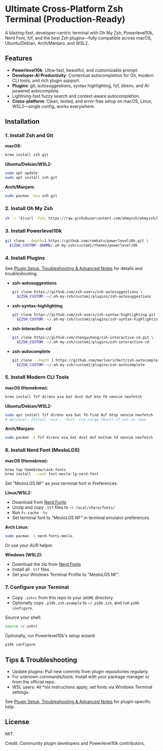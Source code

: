 # Ultimate Cross-Platform Zsh Terminal (Production-Ready)

A blazing-fast, developer-centric terminal with Oh My Zsh, Powerlevel10k, Nerd Font, fzf, and the best Zsh plugins—fully compatible across macOS, Ubuntu/Debian, Arch/Manjaro, and WSL2.

## Features
- **Powerlevel10k**: Ultra-fast, beautiful, and customizable prompt.
- **Developer-AI Productivity**: Contextual autocompletion for Git, modern CLI tools, and rich plugin support.
- **Plugins**: git, autosuggestions, syntax highlighting, fzf, direnv, and AI-powered autocomplete.
- Lightning-fast fuzzy search and context-aware autocompletion.
- **Cross-platform**: Clean, tested, and error-free setup on macOS, Linux, WSL2—single config, works everywhere.

## Installation

### 1. Install Zsh and Git
**macOS:**
```bash
brew install zsh git
```
**Ubuntu/Debian/WSL2:**
```bash
sudo apt update
sudo apt install zsh git
```
**Arch/Manjaro:**
```bash
sudo pacman -Syu zsh git
```

### 2. Install Oh My Zsh
```bash
sh -c "$(curl -fsSL https://raw.githubusercontent.com/ohmyzsh/ohmyzsh/master/tools/install.sh)"
```

### 3. Install Powerlevel10k
```bash
git clone --depth=1 https://github.com/romkatv/powerlevel10k.git \
  ${ZSH_CUSTOM:-$HOME/.oh-my-zsh/custom}/themes/powerlevel10k
```

### 4. Install Plugins
See [Plugin Setup, Troubleshooting & Advanced Notes](./plugins_setup.md) for details and troubleshooting.

- **zsh-autosuggestions**
  ```bash
  git clone https://github.com/zsh-users/zsh-autosuggestions \
    ${ZSH_CUSTOM:-~/.oh-my-zsh/custom}/plugins/zsh-autosuggestions
  ```
- **zsh-syntax-highlighting**
  ```bash
  git clone https://github.com/zsh-users/zsh-syntax-highlighting.git \
    ${ZSH_CUSTOM:-~/.oh-my-zsh/custom}/plugins/zsh-syntax-highlighting
  ```
- **zsh-interactive-cd**
  ```bash
  git clone https://github.com/changyuheng/zsh-interactive-cd.git \
    ${ZSH_CUSTOM:-~/.oh-my-zsh/custom}/plugins/zsh-interactive-cd
  ```
- **zsh-autocomplete**
  ```bash
  git clone --depth 1 https://github.com/marlonrichert/zsh-autocomplete.git \
    ${ZSH_CUSTOM:-~/.oh-my-zsh/custom}/plugins/zsh-autocomplete
  ```

### 5. Install Modern CLI Tools
**macOS (Homebrew):**
```bash
brew install fzf direnv eza bat dust duf btm fd neovim neofetch
```
**Ubuntu/Debian/WSL2:**
```bash
sudo apt install fzf direnv exa bat fd-find duf btop neovim neofetch
# Optional: Install 'eza', 'dust' via cargo (Rust) if not in repo
```
**Arch/Manjaro:**
```bash
sudo pacman -S fzf direnv eza bat dust duf bottom fd neovim neofetch
```

### 6. Install Nerd Font (MesloLGS)
**macOS (Homebrew):**
```bash
brew tap homebrew/cask-fonts
brew install --cask font-meslo-lg-nerd-font
```
Set "MesloLGS NF" as your terminal font in Preferences.

**Linux/WSL2:**
- Download from [Nerd Fonts](https://www.nerdfonts.com/font-downloads)
- Unzip and copy `.ttf` files to `~/.local/share/fonts/`
- Run `fc-cache -fv`
- Set terminal font to "MesloLGS NF" in terminal emulator preferences.

**Arch Linux:**
```bash
sudo pacman -S nerd-fonts-meslo
```
Or use your AUR helper.

**Windows (WSL2):**
- Download the zip from [Nerd Fonts](https://www.nerdfonts.com/font-downloads)
- Install all `.ttf` files.
- Set your Windows Terminal Profile to "MesloLGS NF".

### 7. Configure your Terminal
- Copy `.zshrc` from this repo to your `$HOME` directory.
- Optionally copy `.p10k.zsh.example` to `~/.p10k.zsh`, and run `p10k configure`.

Source your shell:
```bash
source ~/.zshrc
```
Optionally, run Powerlevel10k's setup wizard:
```bash
p10k configure
```

## Tips & Troubleshooting
- Update plugins: Pull new commits from plugin repositories regularly.
- For unknown commands/tools: Install with your package manager or from the official repo.
- WSL users: All *nix instructions apply; set fonts via Windows Terminal settings.

See [Plugin Setup, Troubleshooting & Advanced Notes](./plugins_setup.md) for plugin-specific help.

## License
MIT.

Credit: Community plugin developers and Powerlevel10k contributors.